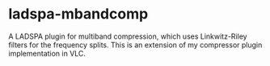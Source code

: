 ladspa-mbandcomp
================

A LADSPA plugin for multiband compression, which uses Linkwitz-Riley filters for the frequency splits.  This is an extension of my compressor plugin implementation in VLC.
